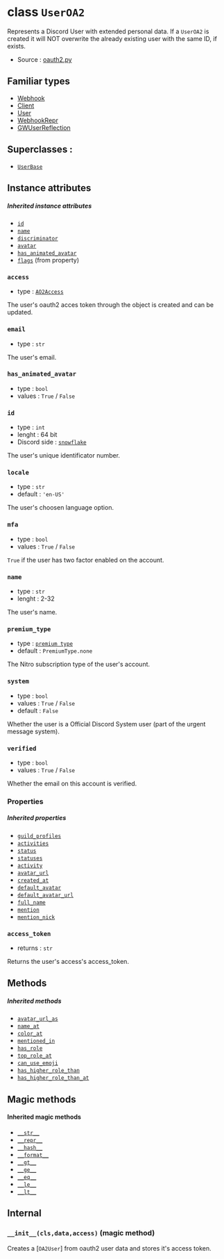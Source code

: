 # class `UserOA2`

Represents a Discord User with extended personal data. If a `UserOA2` is 
created it will NOT overwrite the already existing user with the same ID, if
exists.

- Source : [oauth2.py](https://github.com/HuyaneMatsu/hata/blob/master/hata/discord/oauth2.py)

## Familiar types

- [Webhook](Webhook.md)
- [Client](Client.md)
- [User](User.md)
- [WebhookRepr](WebhookRepr.md)
- [GWUserReflection](GWUserReflection.md)

## Superclasses : 

- [`UserBase`](UserBase.md)

## Instance attributes

##### Inherited instance attributes

- [`id`](UserBase.md#id)
- [`name`](UserBase.md#name)
- [`discriminator`](UserBase.md#discriminator)
- [`avatar`](UserBase.md#avatar)
- [`has_animated_avatar`](UserBase.md#has_animated_avatar)
- [`flags`](UserBase.md#flags) (from property)

### `access`

- type : [`AO2Access`](AO2Access.md)

The user's oauth2 acces token through the object is created and can be
updated.

### `email`

- type : `str`

The user's email.

### `has_animated_avatar`

- type : `bool`
- values : `True` / `False`

### `id`

- type : `int`
- lenght : 64 bit
- Discord side : [`snowflake`](https://github.com/discordapp/discord-api-docs/blob/master/docs/Reference.md#snowflakes)
    
The user's unique identificator number.

### `locale`

- type : `str`
- default : `'en-US'`

The user's choosen language option.

### `mfa`

- type : `bool`
- values : `True` / `False`

`True` if the user has two factor enabled on the account.

### `name`

- type : `str`
- lenght : 2-32

The user's name.

### `premium_type`

- type : [`premium type`](PremiumType.md)
- default : `PremiumType.none`

The Nitro subscription type of the user's account.

### `system`

- type : `bool`
- values : `True` / `False`
- default : `False`

Whether the user is a Official Discord System user (part of the urgent message
system).

### `verified`

- type : `bool`
- values : `True` / `False`

Whether the email on this account is verified.

### Properties

##### Inherited properties

- [`guild_profiles`](UserBase.md#guild_profiles)
- [`activities`](UserBase.md#activities)
- [`status`](UserBase.md#status)
- [`statuses`](UserBase.md#statuses)
- [`activity`](UserBase.md#activity)
- [`avatar_url`](UserBase.md#avatar_url)
- [`created_at`](UserBase.md#created_at)
- [`default_avatar`](UserBase.md#default_avatar)
- [`default_avatar_url`](UserBase.md#default_avatar_url)
- [`full_name`](UserBase.md#full_name)
- [`mention`](UserBase.md#mention)
- [`mention_nick`](UserBase.md#mention_nick)

### `access_token`

- returns : `str`

Returns the user's access's access_token.

## Methods

##### Inherited methods

- [`avatar_url_as`](UserBase.md#avatar_url_asselfextnonesizenone)
- [`name_at`](UserBase.md#name_atselfguild)
- [`color_at`](UserBase.md#color_atselfguild)
- [`mentioned_in`](UserBase.md#mentioned_inselfmessage)
- [`has_role`](UserBase.md#has_roleselfrole)
- [`top_role_at`](UserBase.md#top_role_atself-guild-defaultnone)
- [`can_use_emoji`](UserBase.md#can_use_emojiself-emoji)
- [`has_higher_role_than`](UserBase.md#has_higher_role_thanself-role)
- [`has_higher_role_than_at`](UserBase.md#has_higher_role_than_atself-user-guild)

## Magic methods

#### Inherited magic methods

- [`__str__`](UserBase.md#__str__self)
- [`__repr__`](UserBase.md#__repr__self)
- [`__hash__`](UserBase.md#__hash__self)
- [`__format__`](UserBase.md#__format__selfcode)
- [`__gt__`](UserBase.md#__gt__-__ge__-__eq__-__ne__-__le__-__lt__)
- [`__ge__`](UserBase.md#__gt__-__ge__-__eq__-__ne__-__le__-__lt__)
- [`__eq__`](UserBase.md#__gt__-__ge__-__eq__-__ne__-__le__-__lt__)
- [`__le__`](UserBase.md#__gt__-__ge__-__eq__-__ne__-__le__-__lt__)
- [`__lt__`](UserBase.md#__gt__-__ge__-__eq__-__ne__-__le__-__lt__)

## Internal

### `__init__(cls,data,access)` (magic method)

Creates a [`OA2User`] from oauth2 user data and stores it's access token.

